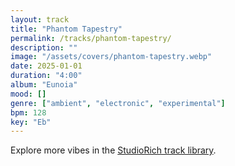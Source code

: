 ```yaml
---
layout: track
title: "Phantom Tapestry"
permalink: /tracks/phantom-tapestry/
description: ""
image: "/assets/covers/phantom-tapestry.webp"
date: 2025-01-01
duration: "4:00"
album: "Eunoia"
mood: []
genre: ["ambient", "electronic", "experimental"]
bpm: 128
key: "Eb"
---
```


Explore more vibes in the [StudioRich track library](/tracks/).
